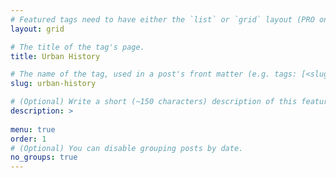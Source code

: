 ```yaml
---
# Featured tags need to have either the `list` or `grid` layout (PRO only).
layout: grid

# The title of the tag's page.
title: Urban History

# The name of the tag, used in a post's front matter (e.g. tags: [<slug>]).
slug: urban-history

# (Optional) Write a short (~150 characters) description of this featured tag.
description: >
 
menu: true
order: 1
# (Optional) You can disable grouping posts by date.
no_groups: true
---
```

